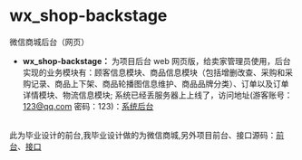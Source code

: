 # wx_shop-backstage
微信商城后台（网页）
*  <strong> wx_shop-backstage： </strong> 为项目后台 web 网页版，给卖家管理员使用，后台实现的业务模块有：顾客信息模块、商品信息模块（包括增删改查、采购和采购记录、商品上下架、商品轮播图信息维护、商品品牌分类）、订单以及订单详情模块、物流信息模块; 系统已经丢服务器上上线了，访问地址(游客账号：123@qq.com 密码：123)：[系统后台](https://www.cxysl.cn/project_jdbc)  </br></br>

此为毕业设计的前台,我毕业设计做的为微信商城,另外项目前台、接口源码：[前台](https://github.com/cxysl/wx_shop-web)、[接口](https://github.com/cxysl/wx_shop_api)
